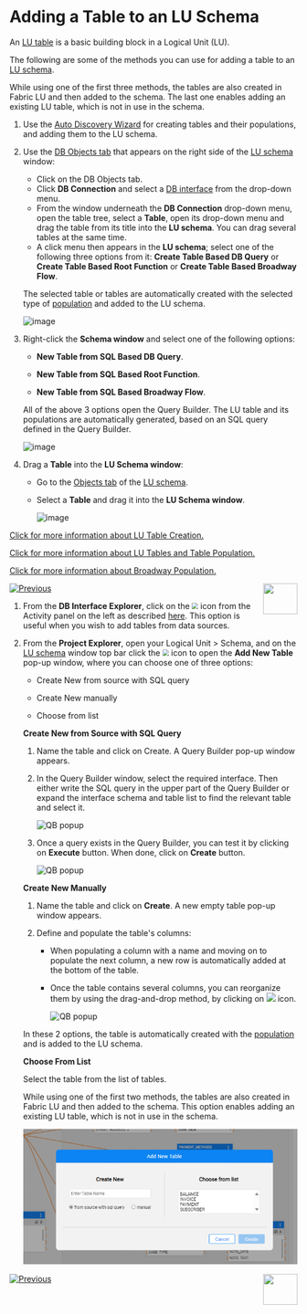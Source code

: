 # Adding a Table to an LU Schema

An [LU table](/articles/06_LU_tables/01_LU_tables_overview.md)  is a basic building block in a Logical Unit (LU).

The following are some of the methods you can use for adding a table to an [LU schema](/articles/03_logical_units/03_LU_schema_window.md). 

<studio>

While using one of the first three methods, the tables are also created in Fabric LU and then added to the schema. The last one enables adding an existing LU table, which is not in use in the schema.

1. Use the [Auto Discovery Wizard](/articles/03_logical_units/06_auto_discovery_wizard.md) for creating tables and their populations, and adding them to the LU schema.

2. Use the [DB Objects tab](/articles/03_logical_units/03_LU_schema_window.md#logical-unit-lu-tabs) that appears on the right side of the [LU schema](/articles/03_logical_units/03_LU_schema_window.md) window:

   * Click on the DB Objects tab.
   * Click **DB Connection** and select a [DB interface](/articles/05_DB_interfaces/03_DB_interfaces_overview.md) from the drop-down menu.
   * From the window underneath the **DB Connection** drop-down menu, open the table tree, select a **Table**, open its drop-down menu and drag the table from its title into the **LU schema**. You can drag several tables at the same time.
   * A click menu then appears in the **LU schema**; select one of the following three options from it: **Create Table Based DB Query** or **Create Table Based Root Function** or **Create Table Based Broadway Flow**.

   The selected table or tables are automatically created with the selected type of [population](/articles/07_table_population/01_table_population_overview.md) and added to the LU schema.

      ![image](images/03_09_01_tables1.png)

   

3. Right-click the **Schema window** and select one of the following options:

    * **New Table from SQL Based DB Query**.
    * **New Table from SQL Based Root Function**.
    
    * **New Table from SQL Based Broadway Flow**.
    

    All of the above 3 options open the Query Builder. The LU table and its populations are automatically generated, based on an SQL query defined in the Query Builder.
    
    ![image](images/03_09_03_tables3.png)



4. Drag a **Table** into the **LU Schema window**:

   * Go to the [Objects tab](/articles/03_logical_units/03_LU_schema_window.md#logical-unit-lu-tabs) of the [LU schema](/articles/03_logical_units/03_LU_schema_window.md).

   * Select a **Table** and drag it into the **LU Schema window**.
   
      ![image](images/03_09_02_tables2.png)



[Click for more information about LU Table Creation.](/articles/06_LU_tables/02_create_an_LU_table.md)  

[Click for more information about LU Tables and Table Population.](/articles/07_table_population/01_table_population_overview.md)

[Click for more information about Broadway Population.](/articles/07_table_population/14_table_population_based_Broadway.md)



[![Previous](/articles/images/Previous.png)](/articles/03_logical_units/08_define_root_table_and_instance_ID_LU_schema.md)[<img align="right" width="60" height="54" src="/articles/images/Next.png">](/articles/03_logical_units/10_delete_table_from_a_schema.md)

</studio>

<web>

1. From the **DB Interface Explorer**, click on the <img src="../04_fabric_studio/images/web/datasource_explorer.png" style="zoom:67%;" /> icon from the Activity panel on the left as described [here](/articles/03_logical_units/05_create_a_new_LU_object.md). This option is useful when you wish to add tables from data sources.

2. From the **Project Explorer**, open your Logical Unit > Schema, and on the [LU schema](/articles/03_logical_units/03_LU_schema_window.md) window top bar click the <img src="images/web/new-table_nobg.png" style="zoom: 70%;" /> icon to open the **Add New Table** pop-up window, where you can choose one of three options:

   * Create New from source with SQL query

   * Create New manually

   * Choose from list

     

   **Create New from Source with SQL Query**

   1. Name the table and click on Create. A Query Builder pop-up window appears.

   2. In the Query Builder window, select the required interface. Then either write the SQL query in the upper part of the Query Builder or expand the interface schema and table list to find the relevant table and select it.

      ![QB popup](images/web/01_QB_WEB_popup2.png)
      
   3. Once a query exists in the Query Builder, you can test it by clicking on **Execute** button. When done, click on **Create** button.
      
   
      ![QB popup](images/web/01_QB_WEB_popup3.png)
   
   
   
   **Create New Manually**
   
   1. Name the table and click on **Create**. A new empty table pop-up window appears.
   
   2. Define and populate the table's columns: 
   
      - When populating a column with a name and moving on to populate the next column, a new row is automatically added at the bottom of the table.
   
      - Once the table contains several columns, you can reorganize them by using the drag-and-drop method, by clicking on ![](images/web/new_table_dots.PNG) icon.
   
        ![QB popup](images/web/01_QB_WEB_popup4_manual.png)
   
        
   
    In these 2 options, the table is automatically created with the [population](/articles/07_table_population/14_table_population_based_Broadway.md) and is added to the LU schema.
   
   
   
   **Choose From List**
   
   Select the table from the list of tables. 
   
   While using one of the first two methods, the tables are also created in Fabric LU and then added to the schema. This option enables adding an existing LU table, which is not in use in the schema.
   
   ![add table select from list](images/web/9_add_new_table.PNG)
   
   
   
   

[![Previous](/articles/images/Previous.png)](05_create_a_new_LU_objectmd)[<img align="right" width="60" height="54" src="/articles/images/Next.png">](10_delete_table_from_a_schema.md)

</web>

